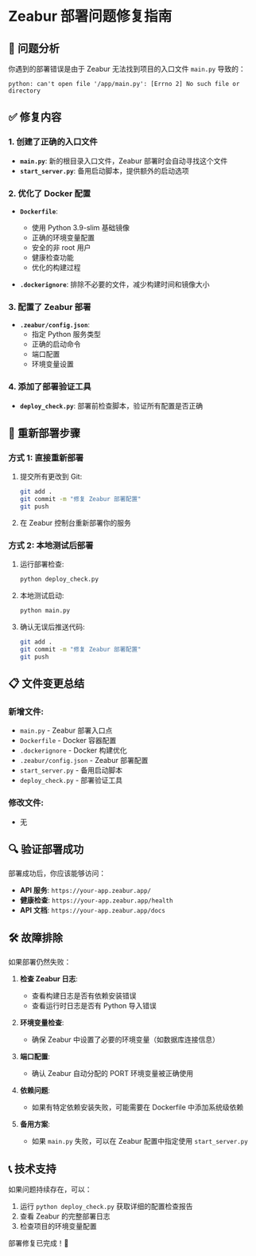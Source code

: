 # Zeabur 部署问题修复指南

## 🔧 问题分析

你遇到的部署错误是由于 Zeabur 无法找到项目的入口文件 `main.py` 导致的：

```
python: can't open file '/app/main.py': [Errno 2] No such file or directory
```

## ✅ 修复内容

### 1. 创建了正确的入口文件
- **`main.py`**: 新的根目录入口文件，Zeabur 部署时会自动寻找这个文件
- **`start_server.py`**: 备用启动脚本，提供额外的启动选项

### 2. 优化了 Docker 配置
- **`Dockerfile`**: 
  - 使用 Python 3.9-slim 基础镜像
  - 正确的环境变量配置
  - 安全的非 root 用户
  - 健康检查功能
  - 优化的构建过程

- **`.dockerignore`**: 排除不必要的文件，减少构建时间和镜像大小

### 3. 配置了 Zeabur 部署
- **`.zeabur/config.json`**: 
  - 指定 Python 服务类型
  - 正确的启动命令
  - 端口配置
  - 环境变量设置

### 4. 添加了部署验证工具
- **`deploy_check.py`**: 部署前检查脚本，验证所有配置是否正确

## 🚀 重新部署步骤

### 方式 1: 直接重新部署
1. 提交所有更改到 Git:
   ```bash
   git add .
   git commit -m "修复 Zeabur 部署配置"
   git push
   ```

2. 在 Zeabur 控制台重新部署你的服务

### 方式 2: 本地测试后部署
1. 运行部署检查:
   ```bash
   python deploy_check.py
   ```

2. 本地测试启动:
   ```bash
   python main.py
   ```

3. 确认无误后推送代码:
   ```bash
   git add .
   git commit -m "修复 Zeabur 部署配置"
   git push
   ```

## 📋 文件变更总结

### 新增文件:
- `main.py` - Zeabur 部署入口点
- `Dockerfile` - Docker 容器配置
- `.dockerignore` - Docker 构建优化
- `.zeabur/config.json` - Zeabur 部署配置
- `start_server.py` - 备用启动脚本
- `deploy_check.py` - 部署验证工具

### 修改文件:
- 无

## 🔍 验证部署成功

部署成功后，你应该能够访问：

- **API 服务**: `https://your-app.zeabur.app/`
- **健康检查**: `https://your-app.zeabur.app/health`
- **API 文档**: `https://your-app.zeabur.app/docs`

## 🛠️ 故障排除

如果部署仍然失败：

1. **检查 Zeabur 日志**:
   - 查看构建日志是否有依赖安装错误
   - 查看运行时日志是否有 Python 导入错误

2. **环境变量检查**:
   - 确保 Zeabur 中设置了必要的环境变量（如数据库连接信息）

3. **端口配置**:
   - 确认 Zeabur 自动分配的 PORT 环境变量被正确使用

4. **依赖问题**:
   - 如果有特定依赖安装失败，可能需要在 Dockerfile 中添加系统级依赖

5. **备用方案**:
   - 如果 `main.py` 失败，可以在 Zeabur 配置中指定使用 `start_server.py`

## 📞 技术支持

如果问题持续存在，可以：
1. 运行 `python deploy_check.py` 获取详细的配置检查报告
2. 查看 Zeabur 的完整部署日志
3. 检查项目的环境变量配置

部署修复已完成！🎉 